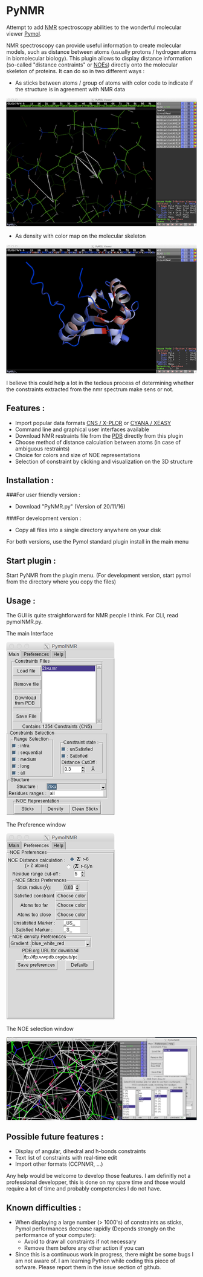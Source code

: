 PyNMR
=====
Attempt to add [NMR](http://en.wikipedia.org/wiki/Nuclear_magnetic_resonance) spectroscopy abilities to the wonderful molecular viewer [Pymol](http://pymol.org).

NMR spectroscopy can provide useful information to create molecular models, such as distance between atoms (usually protons / hydrogen atoms in biomolecular biology).
This plugin allows to display distance information (so-called "distance contraints" or [NOEs](https://en.wikipedia.org/wiki/Nuclear_Overhauser_effect)) directly onto the molecular skeleton of proteins. 
It can do so in two different ways :

- As sticks between atoms / group of atoms with color code to indicate if the structure is in agreement with NMR data

![NOESticks](pictures/sticks.png)

- As density with color map on the molecular skeleton

![NOEDensity](pictures/density.png)

I believe this could help a lot in the tedious process of determining whether the 
constraints extracted from the nmr spectrum make sens or not.

Features :
---
- Import popular data formats [CNS / X-PLOR](http://cns-online.org) or [CYANA / XEASY](http://www.cyana.org)
- Command line and graphical user interfaces available
- Download NMR restraints file from the [PDB](http://www.rcsb.org/pdb/home/home.do) directly from this plugin
- Choose method of distance calculation between atoms (in case of ambiguous restraints)
- Choice for colors and size of NOE representations
- Selection of constraint by clicking and visualization on the 3D structure

Installation :
------------
###For user friendly version :
- Download "PyNMR.py" (Version of 20/11/16)

###For development version :
- Copy all files into a single directory anywhere on your disk

For both versions, use the Pymol standard plugin install in the main menu

Start plugin :
------------

Start PyNMR from the plugin menu.
(For development version, start pymol from the directory where you copy the files)

Usage :
-----
The GUI is quite straightforward for NMR people I think. For CLI, read pymolNMR.py.

The main Interface

![Interface](pictures/mainWindow.png)

The Preference window

![Preferences](pictures/preferences.png)

The NOE selection window

![Selection](pictures/Selection.png)

Possible future features :
------------------------

* Display of angular, dihedral and h-bonds constraints
* Text list of constraints with real-time edit
* Import other formats (CCPNMR, ...)

Any help would be welcome to develop those features. I am definitly not a professional developper, this is done on my spare time and those would require a lot of time and probably competencies I do not have.

Known difficulties :
------------------
* When displaying a large number (> 1000's) of constraints as sticks, Pymol performances decrease rapidly (Depends strongly on the performance of your computer):
    * Avoid to draw all constraints if not necessary
    * Remove them before any other action if you can
* Since this is a continuous work in progress, there might be some bugs I am not aware of. I am learning Python while coding this piece of sofware. Please report them in the issue section of github.